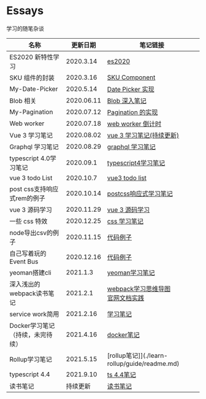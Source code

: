 # Essays

学习的随笔杂谈

| 名称                     | 更新日期   | 笔记链接                                                  |
| ------------------------ | ---------- | --------------------------------------------------------- |
| ES2020 新特性学习        | 2020.3.14  | [es2020](./es2020/ReadMe.md)                              |
| SKU 组件的封装           | 2020.3.16  | [SKU Component](./SkuComponent/README.md)                 |
| My-Date-Picker           | 2020.5.14  | [Date Picker 实现](./myself-datepicker/README.md)         |
| Blob 相关                | 2020.06.11 | [Blob 深入笔记](./Blob/Readme.md)                         |
| My-Pagination            | 2020.07.12 | [Pagination 的实现](./myself-pagination/readme.md)        |
| Web worker               | 2020.07.18 | [web worker 倒计时](./myself-timeCountDown/readme.md)     |
| Vue 3 学习笔记           | 2020.08.02 | [vue 3 学习笔记(持续更新)](./vue/vue-next-test/README.md) |
| Graphql 学习笔记         | 2020.08.29 | [graphql 学习笔记](./node-graphql/readme.md)              |
|typescript 4.0学习笔记|2020.09.1|[typescript4学习笔记](./ts-learn/typescript4/readme.md)|
| vue 3 todo List          | 2020.10.7  | [vue3 todo list](./vue/vue3-todolist/readme.md)           |
|post css支持响应式rem的例子|2020.10.14|[postcss响应式学习笔记](.learn-postcss/README.md)|
| vue 3 源码学习 | 2020.11.29 | [vue 3 源码学习](./vue/source_code/readme.md)             |
| 一些 css 特效            | 2020.12.25 | [css 学习笔记](.css-learn/readme.md)                     |
|node导出csv的例子|2020.11.15| [代码例子](./nodeCsv/index.js)|
|自己写着玩的Event Bus|2020.12.16| [代码例子](./my-event-bus/src/index.js)|
|yeoman搭建cli|2021.1.3|[yeoman学习笔记](./yeoman/readme.md)|
|深入浅出的webpack读书笔记|2021.2.1|[webpack学习思维导图](https://github.com/LaoChen1994/webpack-deeply)<br />[官网文档实践](https://github.com/LaoChen1994/LearnWebpack)|
|service work简用|2021.2.16|[学习笔记](./serviceWork/readme.md)|
|Docker学习笔记（持续，未完待续）|2021.4.16|[docker笔记](./learn-docker/readme.md)|
|Rollup学习笔记|2021.5.15|[rollup笔记]](./learn-rollup/guide/readme.md)|
|typescript 4.4|2021.9.10|[ts 4.4笔记](./ts-learn/src/type-tighten.ts)|
|读书笔记|持续更新|[读书笔记](./读书笔记)|

 
